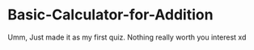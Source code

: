 # Basic-Calculator-for-Addition
Umm, Just made it as my first quiz. 
Nothing really worth you interest xd
